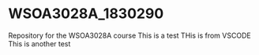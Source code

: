 # WSOA3028A_1830290
Repository for the WSOA3028A course
This is a test
THis is from VSCODE
This is another test